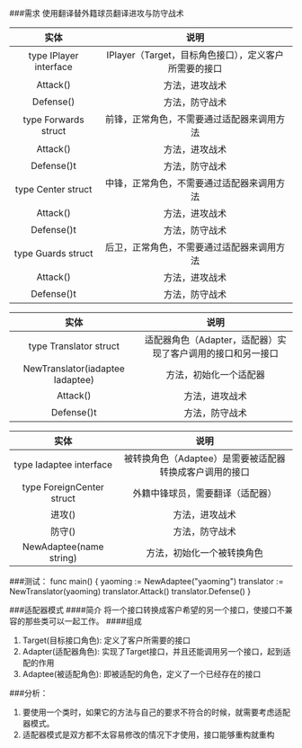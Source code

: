 ###需求
使用翻译替外籍球员翻译进攻与防守战术

实体 | 说明
:---: | :---:
type IPlayer interface | IPlayer（Target，目标角色接口），定义客户所需要的接口
Attack() | 方法，进攻战术
Defense() | 方法，防守战术
type Forwards struct | 前锋，正常角色，不需要通过适配器来调用方法
Attack() | 方法，进攻战术
Defense()t | 方法，防守战术
type Center struct | 中锋，正常角色，不需要通过适配器来调用方法
Attack() | 方法，进攻战术
Defense()t | 方法，防守战术
type Guards struct | 后卫，正常角色，不需要通过适配器来调用方法
Attack() | 方法，进攻战术
Defense()t | 方法，防守战术

实体 | 说明
:---: | :---:
type Translator struct | 适配器角色（Adapter，适配器）实现了客户调用的接口和另一接口
NewTranslator(iadaptee Iadaptee) | 方法，初始化一个适配器
Attack() | 方法，进攻战术
Defense()t | 方法，防守战术

实体 | 说明
:---: | :---:
type Iadaptee interface | 被转换角色（Adaptee）是需要被适配器转换成客户调用的接口
type ForeignCenter struct | 外籍中锋球员，需要翻译（适配器）
进攻() | 方法，进攻战术
防守() | 方法，防守战术
NewAdaptee(name string) | 方法，初始化一个被转换角色


###测试：
    func main()  {
        yaoming := NewAdaptee("yaoming")
        translator := NewTranslator(yaoming)
        translator.Attack()
        translator.Defense()
    }

###适配器模式
####简介
将一个接口转换成客户希望的另一个接口，使接口不兼容的那些类可以一起工作。
####组成
1. Target(目标接口角色): 定义了客户所需要的接口
2. Adapter(适配器角色): 实现了Target接口，并且还能调用另一个接口，起到适配的作用
3. Adaptee(被适配角色): 即被适配的角色，定义了一个已经存在的接口

###分析：
1. 要使用一个类时，如果它的方法与自己的要求不符合的时候，就需要考虑适配器模式。
2. 适配器模式是双方都不太容易修改的情况下才使用，接口能够重构就重构



